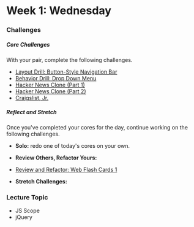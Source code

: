 # Week 1: Wednesday

### Challenges

##### Core Challenges
With your pair, complete the following challenges.

- [Layout Drill: Button-Style Navigation Bar]()
- [Behavior Drill: Drop Down Menu]()
- [Hacker News Clone (Part 1)]()
- [Hacker News Clone (Part 2)]()
- [Craigslist, Jr.]()

##### Reflect and Stretch
Once you've completed your cores for the day, continue working on the following challenges.

- **Solo:** redo one of today's cores on your own.

- **Review Others, Refactor Yours:**
* [Review and Refactor: Web Flash Cards 1]()

- **Stretch Challenges:**

### Lecture Topic
* JS Scope
* jQuery
